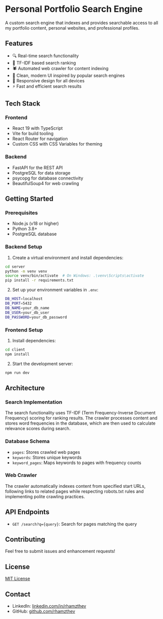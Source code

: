 # Personal Portfolio Search Engine

A custom search engine that indexes and provides searchable access to all my portfolio content, personal websites, and professional profiles.

## Features

- 🔍 Real-time search functionality
- 🎯 TF-IDF based search ranking
- 🕷️ Automated web crawler for content indexing
- 🎨 Clean, modern UI inspired by popular search engines
- 📱 Responsive design for all devices
- ⚡ Fast and efficient search results

## Tech Stack

### Frontend
- React 19 with TypeScript
- Vite for build tooling
- React Router for navigation
- Custom CSS with CSS Variables for theming

### Backend
- FastAPI for the REST API
- PostgreSQL for data storage
- psycopg for database connectivity
- BeautifulSoup4 for web crawling

## Getting Started

### Prerequisites

- Node.js (v18 or higher)
- Python 3.8+
- PostgreSQL database

### Backend Setup

1. Create a virtual environment and install dependencies:
```bash
cd server
python -m venv venv
source venv/bin/activate  # On Windows: .\venv\Scripts\activate
pip install -r requirements.txt
```

2. Set up your environment variables in `.env`:
```bash
DB_HOST=localhost
DB_PORT=5432
DB_NAME=your_db_name
DB_USER=your_db_user
DB_PASSWORD=your_db_password
```

### Frontend Setup

1. Install dependencies:
```bash
cd client
npm install
```

2. Start the development server:
```bash
npm run dev
```

## Architecture

### Search Implementation
The search functionality uses TF-IDF (Term Frequency-Inverse Document Frequency) scoring for ranking results. The crawler processes content and stores word frequencies in the database, which are then used to calculate relevance scores during search.

### Database Schema
- `pages`: Stores crawled web pages
- `keywords`: Stores unique keywords
- `keyword_pages`: Maps keywords to pages with frequency counts

### Web Crawler
The crawler automatically indexes content from specified start URLs, following links to related pages while respecting robots.txt rules and implementing polite crawling practices.

## API Endpoints

- `GET /search?q={query}`: Search for pages matching the query

## Contributing

Feel free to submit issues and enhancement requests!

## License

[MIT License](LICENSE)

## Contact

- LinkedIn: [linkedin.com/in/rhamzthev](https://linkedin.com/in/rhamzthev)
- GitHub: [github.com/rhamzthev](https://github.com/rhamzthev)

